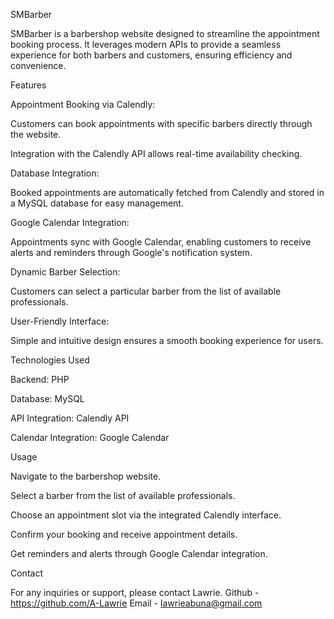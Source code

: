 SMBarber

SMBarber is a barbershop website designed to streamline the appointment booking process. It leverages modern APIs to provide a seamless experience for both barbers and customers, ensuring efficiency and convenience.

Features

Appointment Booking via Calendly:

Customers can book appointments with specific barbers directly through the website.

Integration with the Calendly API allows real-time availability checking.

Database Integration:

Booked appointments are automatically fetched from Calendly and stored in a MySQL database for easy management.

Google Calendar Integration:

Appointments sync with Google Calendar, enabling customers to receive alerts and reminders through Google's notification system.

Dynamic Barber Selection:

Customers can select a particular barber from the list of available professionals.

User-Friendly Interface:

Simple and intuitive design ensures a smooth booking experience for users.

Technologies Used

Backend: PHP

Database: MySQL

API Integration: Calendly API

Calendar Integration: Google Calendar

Usage

Navigate to the barbershop website.

Select a barber from the list of available professionals.

Choose an appointment slot via the integrated Calendly interface.

Confirm your booking and receive appointment details.

Get reminders and alerts through Google Calendar integration.

Contact

For any inquiries or support, please contact Lawrie.
Github - https://github.com/A-Lawrie
Email - lawrieabuna@gmail.com